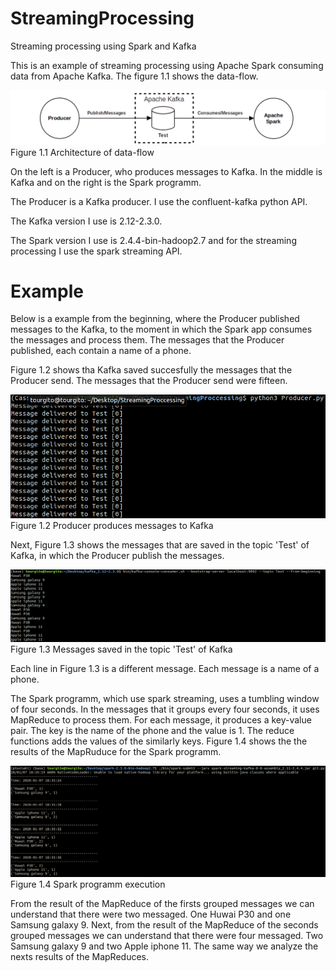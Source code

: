 # StreamingProcessing
Streaming processing using Spark and Kafka

This is an example of streaming processing using Apache Spark consuming data from Apache Kafka. The figure 1.1 shows the data-flow.

<img src="images/Architect.png">
Figure 1.1 Architecture of data-flow

On the left is a Producer, who produces messages to Kafka. In the middle is Kafka and on the right is the Spark programm.

The Producer is a Kafka producer. I use the confluent-kafka python API.

The Kafka version I use is 2.12-2.3.0.

The Spark version I use is 2.4.4-bin-hadoop2.7 and for the streaming processing I use the spark streaming API.



# Example

Below is a example from the beginning, where the Producer published messages to the Kafka, to the moment in which the Spark app consumes the messages and process them. The messages that the Producer published, each contain a name of a phone.

Figure 1.2 shows tha Kafka saved succesfully the messages that the Producer send. The messages that the Producer send were fifteen.

<img src="images/Producer.png">Figure 1.2 Producer produces messages to Kafka



Next, Figure 1.3 shows the messages that are saved in the topic 'Test' of Kafka, in which the Producer publish the messages. 

<img src="images/Topic.png">Figure 1.3 Messages saved in the topic 'Test' of Kafka

Each line in Figure 1.3 is a different message. Each message is a name of a phone.

The Spark programm, which use spark streaming, uses a tumbling window of four seconds. In the messages that it groups every four seconds, it uses MapReduce to process them. For each message, it produces a key-value pair. The key is the name of the phone and the value is 1. The reduce functions adds the values of the similarly keys. Figure 1.4 shows the the results of the MapRuduce for the Spark programm. 

<img src="images/SparkStreaming.png">Figure 1.4 Spark programm execution

From the result of the MapReduce of the firsts grouped messages we can understand that there were two messaged. One Huwai P30 and one Samsung galaxy 9. Next, from the result of the MapReduce of the seconds grouped messages we can understand that there were four messaged. Two Samsung galaxy 9 and two Apple iphone 11. The same way we analyze the nexts results of the MapReduces.
